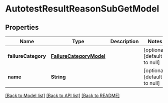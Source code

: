 # AutotestResultReasonSubGetModel
## Properties

| Name | Type | Description | Notes |
|------------ | ------------- | ------------- | -------------|
| **failureCategory** | [**FailureCategoryModel**](FailureCategoryModel.md) |  | [optional] [default to null] |
| **name** | **String** |  | [optional] [default to null] |

[[Back to Model list]](../README.md#documentation-for-models) [[Back to API list]](../README.md#documentation-for-api-endpoints) [[Back to README]](../README.md)

